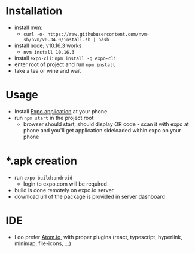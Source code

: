 # Installation
- install [nvm](https://github.com/nvm-sh/nvm#install--update-script):
  - ```curl -o- https://raw.githubusercontent.com/nvm-sh/nvm/v0.34.0/install.sh | bash```
- install [node](https://github.com/nodesource/distributions/blob/master/README.md#debinstall); v10.16.3 works
  - ```nvm install 10.16.3```
- install ```expo-cli```: ```npm install -g expo-cli```
- enter root of project and run ```npm install```
- take a tea or wine and wait

# Usage
- Install [Expo application](https://play.google.com/store/apps/details?id=host.exp.exponent) at your phone
- run ```npm start``` in the project root
  - browser should start, should display QR code - scan it with expo at phone and you'll get application sideloaded within expo on your phone

# \*.apk creation
- run ```expo build:android```
  - login to expo.com will be required
- build is done remotely on expo.io server
- download url of the package is provided in server dashboard

# IDE
- I do prefer [Atom.io](http://atom.io), with proper plugins (react, typescript, hyperlink, minimap, file-icons, ...)
